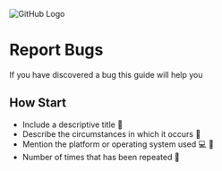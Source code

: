 ![GitHub Logo](https://encrypted-tbn0.gstatic.com/images?q=tbn:ANd9GcQbJ4Pr5XtVCj1ljD3-jDH5ha952hsSbhP4WxuGiQoPEECH1qkv5Q)
<h1> Report Bugs </h1>
If you have discovered a bug this guide will help you

<h2> How Start </h2>

 * Include a descriptive title :newspaper:
 * Describe the circumstances in which it occurs :pencil:
 * Mention the platform or operating system used :computer: :iphone:
 * Number of times that has been repeated :1234:
 
